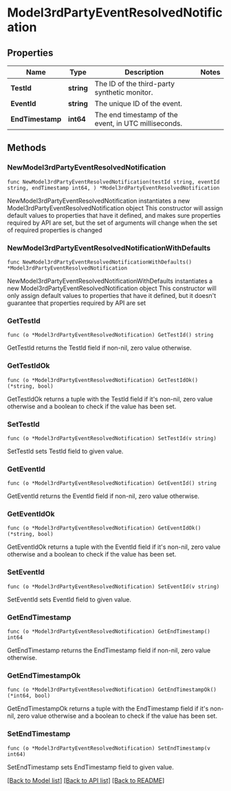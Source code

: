 # Model3rdPartyEventResolvedNotification

## Properties

Name | Type | Description | Notes
------------ | ------------- | ------------- | -------------
**TestId** | **string** | The ID of the third-party synthetic monitor. | 
**EventId** | **string** | The unique ID of the event. | 
**EndTimestamp** | **int64** | The end timestamp of the event, in UTC milliseconds. | 

## Methods

### NewModel3rdPartyEventResolvedNotification

`func NewModel3rdPartyEventResolvedNotification(testId string, eventId string, endTimestamp int64, ) *Model3rdPartyEventResolvedNotification`

NewModel3rdPartyEventResolvedNotification instantiates a new Model3rdPartyEventResolvedNotification object
This constructor will assign default values to properties that have it defined,
and makes sure properties required by API are set, but the set of arguments
will change when the set of required properties is changed

### NewModel3rdPartyEventResolvedNotificationWithDefaults

`func NewModel3rdPartyEventResolvedNotificationWithDefaults() *Model3rdPartyEventResolvedNotification`

NewModel3rdPartyEventResolvedNotificationWithDefaults instantiates a new Model3rdPartyEventResolvedNotification object
This constructor will only assign default values to properties that have it defined,
but it doesn't guarantee that properties required by API are set

### GetTestId

`func (o *Model3rdPartyEventResolvedNotification) GetTestId() string`

GetTestId returns the TestId field if non-nil, zero value otherwise.

### GetTestIdOk

`func (o *Model3rdPartyEventResolvedNotification) GetTestIdOk() (*string, bool)`

GetTestIdOk returns a tuple with the TestId field if it's non-nil, zero value otherwise
and a boolean to check if the value has been set.

### SetTestId

`func (o *Model3rdPartyEventResolvedNotification) SetTestId(v string)`

SetTestId sets TestId field to given value.


### GetEventId

`func (o *Model3rdPartyEventResolvedNotification) GetEventId() string`

GetEventId returns the EventId field if non-nil, zero value otherwise.

### GetEventIdOk

`func (o *Model3rdPartyEventResolvedNotification) GetEventIdOk() (*string, bool)`

GetEventIdOk returns a tuple with the EventId field if it's non-nil, zero value otherwise
and a boolean to check if the value has been set.

### SetEventId

`func (o *Model3rdPartyEventResolvedNotification) SetEventId(v string)`

SetEventId sets EventId field to given value.


### GetEndTimestamp

`func (o *Model3rdPartyEventResolvedNotification) GetEndTimestamp() int64`

GetEndTimestamp returns the EndTimestamp field if non-nil, zero value otherwise.

### GetEndTimestampOk

`func (o *Model3rdPartyEventResolvedNotification) GetEndTimestampOk() (*int64, bool)`

GetEndTimestampOk returns a tuple with the EndTimestamp field if it's non-nil, zero value otherwise
and a boolean to check if the value has been set.

### SetEndTimestamp

`func (o *Model3rdPartyEventResolvedNotification) SetEndTimestamp(v int64)`

SetEndTimestamp sets EndTimestamp field to given value.



[[Back to Model list]](../README.md#documentation-for-models) [[Back to API list]](../README.md#documentation-for-api-endpoints) [[Back to README]](../README.md)



